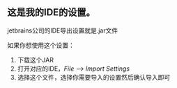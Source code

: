 ## 这是我的IDE的设置。
jetbrains公司的IDE导出设置就是.jar文件

如果你想使用这个设置：
1. 下载这个JAR
2. 打开对应的IDE，*File -\-> Import Settings*
3. 选择这个文件，选择你需要导入的设置然后确认导入即可